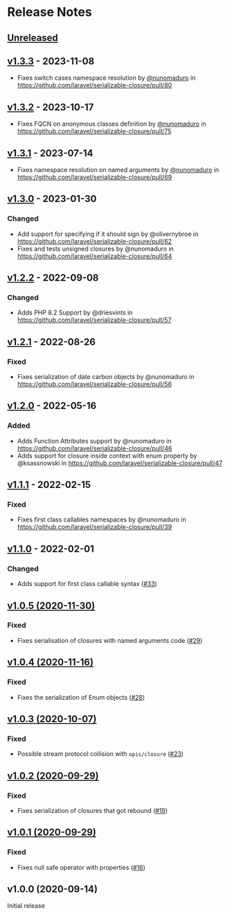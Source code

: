 # Release Notes

## [Unreleased](https://github.com/laravel/serializable-closure/compare/v1.3.3...master)

## [v1.3.3](https://github.com/laravel/serializable-closure/compare/v1.3.2...v1.3.3) - 2023-11-08

- Fixes switch cases namespace resolution by [@nunomaduro](https://github.com/nunomaduro) in https://github.com/laravel/serializable-closure/pull/80

## [v1.3.2](https://github.com/laravel/serializable-closure/compare/v1.3.1...v1.3.2) - 2023-10-17

- Fixes FQCN on anonymous classes definition  by [@nunomaduro](https://github.com/nunomaduro) in https://github.com/laravel/serializable-closure/pull/75

## [v1.3.1](https://github.com/laravel/serializable-closure/compare/v1.3.0...v1.3.1) - 2023-07-14

- Fixes namespace resolution on named arguments by [@nunomaduro](https://github.com/nunomaduro) in https://github.com/laravel/serializable-closure/pull/69

## [v1.3.0](https://github.com/laravel/serializable-closure/compare/v1.2.2...v1.3.0) - 2023-01-30

### Changed

- Add support for specifying if it should sign by @olivernybroe in https://github.com/laravel/serializable-closure/pull/62
- Fixes and tests unsigned closures by @nunomaduro in https://github.com/laravel/serializable-closure/pull/64

## [v1.2.2](https://github.com/laravel/serializable-closure/compare/v1.2.1...v1.2.2) - 2022-09-08

### Changed

- Adds PHP 8.2 Support by @driesvints in https://github.com/laravel/serializable-closure/pull/57

## [v1.2.1](https://github.com/laravel/serializable-closure/compare/v1.2.0...v1.2.1) - 2022-08-26

### Fixed

- Fixes serialization of date carbon objects by @nunomaduro in https://github.com/laravel/serializable-closure/pull/56

## [v1.2.0](https://github.com/laravel/serializable-closure/compare/v1.1.1...v1.2.0) - 2022-05-16

### Added

- Adds Function Attributes support by @nunomaduro in https://github.com/laravel/serializable-closure/pull/46
- Adds support for closure inside context with enum property by @ksassnowski in https://github.com/laravel/serializable-closure/pull/47

## [v1.1.1](https://github.com/laravel/serializable-closure/compare/v1.1.0...v1.1.1) - 2022-02-15

### Fixed

- Fixes first class callables namespaces by @nunomaduro in https://github.com/laravel/serializable-closure/pull/39

## [v1.1.0](https://github.com/laravel/serializable-closure/compare/v1.0.5...v1.1.0) - 2022-02-01

### Changed

- Adds support for first class callable syntax ([#33](https://github.com/laravel/serializable-closure/pull/33))

## [v1.0.5 (2020-11-30)](https://github.com/laravel/serializable-closure/compare/v1.0.4...v1.0.5)

### Fixed

- Fixes serialisation of closures with named arguments code ([#29](https://github.com/laravel/serializable-closure/pull/29))

## [v1.0.4 (2020-11-16)](https://github.com/laravel/serializable-closure/compare/v1.0.3...v1.0.4)

### Fixed

- Fixes the serialization of Enum objects ([#28](https://github.com/laravel/serializable-closure/pull/28))

## [v1.0.3 (2020-10-07)](https://github.com/laravel/serializable-closure/compare/v1.0.2...v1.0.3)

### Fixed

- Possible stream protocol collision with `opis/closure` ([#23](https://github.com/laravel/serializable-closure/pull/23))

## [v1.0.2 (2020-09-29)](https://github.com/laravel/serializable-closure/compare/v1.0.1...v1.0.2)

### Fixed

- Fixes serialization of closures that got rebound ([#19](https://github.com/laravel/serializable-closure/pull/19))

## [v1.0.1 (2020-09-29)](https://github.com/laravel/serializable-closure/compare/v1.0.0...v1.0.1)

### Fixed

- Fixes null safe operator with properties ([#16](https://github.com/laravel/serializable-closure/pull/16))

## v1.0.0 (2020-09-14)

Initial release
